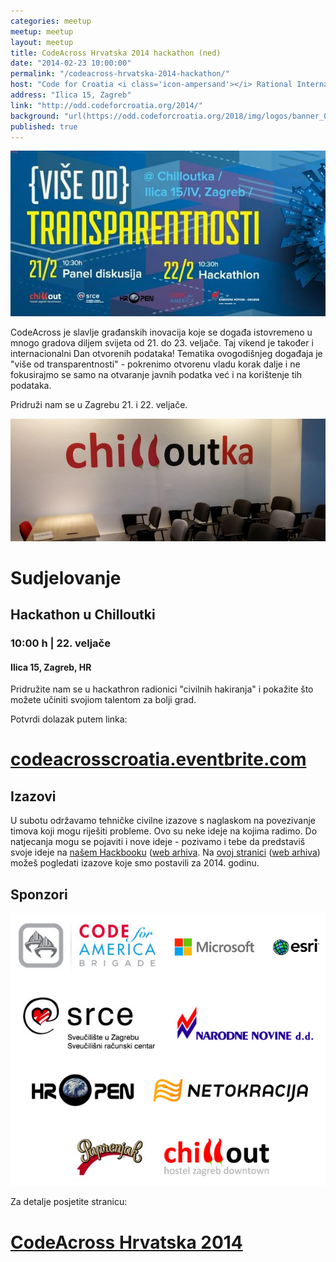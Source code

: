 ```yaml
---
categories: meetup
meetup: meetup
layout: meetup
title: CodeAcross Hrvatska 2014 hackathon (ned)
date: "2014-02-23 10:00:00"
permalink: "/codeacross-hrvatska-2014-hackathon/"
host: "Code for Croatia <i class='icon-ampersand'></i> Rational International <i class='icon-ampersand'></i> GONG"
address: "Ilica 15, Zagreb"
link: "http://odd.codeforcroatia.org/2014/"
background: "url(https://odd.codeforcroatia.org/2018/img/logos/banner_ODD_big.png)"
published: true
---
```


![image](/images/vise-od-transparentnosti.jpg)

CodeAcross je slavlje građanskih inovacija koje se događa istovremeno u mnogo gradova diljem svijeta od 21. do 23. veljače. Taj vikend je također i internacionalni Dan otvorenih podataka! Tematika ovogodišnjeg događaja je "više od transparentnosti" - pokrenimo otvorenu vladu korak dalje i ne fokusirajmo se samo na otvaranje javnih podatka već i na korištenje tih podataka.

Pridruži nam se u Zagrebu 21. i 22. veljače.

![image](/images/chilloutka_dominion.jpg)

<div id="participation">
  <h1>Sudjelovanje</h1>
  <h2>Hackathon u Chilloutki</h2>
  <h3>10:00 h | 22. veljače</h3>
  <div class="clearfix"></div>
  <h4>Ilica 15, Zagreb, HR</h4>
  <div class="clearfix"></div>
  <p>Pridružite nam se u hackathron radionici "civilnih hakiranja" i pokažite što možete učiniti svojiom talentom za bolji grad.</p>
</div>

Potvrdi dolazak putem linka:

# [codeacrosscroatia.eventbrite.com](https://codeacrosscroatia.eventbrite.com/)

<section id="challenges">
	<div>
		<h1>Izazovi</h1>
		<p>U subotu održavamo tehničke civilne izazove s naglaskom na povezivanje timova koji mogu riješiti probleme. Ovo su neke ideje na kojima radimo. Do natjecanja mogu se pojaviti i nove ideje - pozivamo i tebe da predstaviš svoje ideje na <a href="https://codeforcroatia.hackpad.com/Hackbook-1iJDaLUghBS">našem Hackbooku</a> (<a href="https://web.archive.org/web/20170428214110/https://codeforcroatia.hackpad.com/Hackbook-1iJDaLUghBS">web arhiva</a>. Na <a href="https://codeforcroatia.hackpad.com/ER5KzmEfycJ">ovoj stranici</a> (<a href="https://web.archive.org/web/20170428214056/https://codeforcroatia.hackpad.com/Dobrodoli-na-CodeAcross-Hrvatska-2014-ER5KzmEfycJ">web arhiva</a>) možeš pogledati izazove koje smo postavili za 2014. godinu.</p>
	</div>
</section>

<section id="donors">
  <div>
    <h1>Sponzori</h1>
    <img src="/images/code_across_2014_sponsors.png">
  </div>
</section>


Za detalje posjetite stranicu:

# [CodeAcross Hrvatska 2014](http://odd.codeforcroatia.org/2014/)
